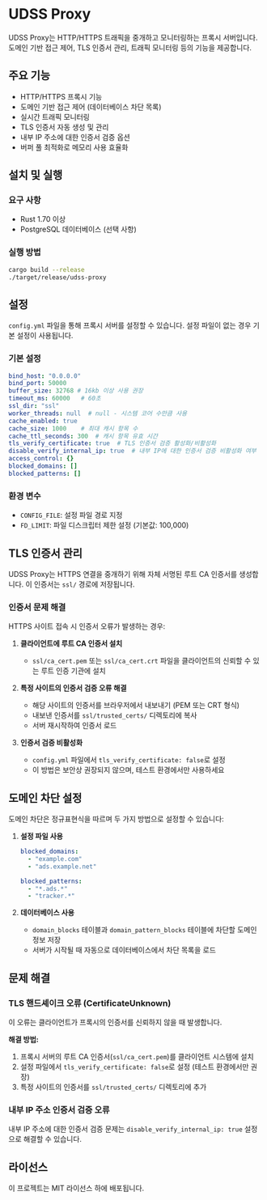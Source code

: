 # UDSS Proxy

UDSS Proxy는 HTTP/HTTPS 트래픽을 중개하고 모니터링하는 프록시 서버입니다. 
도메인 기반 접근 제어, TLS 인증서 관리, 트래픽 모니터링 등의 기능을 제공합니다.

## 주요 기능

- HTTP/HTTPS 프록시 기능
- 도메인 기반 접근 제어 (데이터베이스 차단 목록)
- 실시간 트래픽 모니터링
- TLS 인증서 자동 생성 및 관리
- 내부 IP 주소에 대한 인증서 검증 옵션
- 버퍼 풀 최적화로 메모리 사용 효율화

## 설치 및 실행

### 요구 사항
- Rust 1.70 이상
- PostgreSQL 데이터베이스 (선택 사항)

### 실행 방법
```bash
cargo build --release
./target/release/udss-proxy
```

## 설정

`config.yml` 파일을 통해 프록시 서버를 설정할 수 있습니다. 설정 파일이 없는 경우 기본 설정이 사용됩니다.

### 기본 설정
```yaml
bind_host: "0.0.0.0"
bind_port: 50000
buffer_size: 32768 # 16kb 이상 사용 권장
timeout_ms: 60000   # 60초
ssl_dir: "ssl"
worker_threads: null  # null - 시스템 코어 수만큼 사용
cache_enabled: true
cache_size: 1000    # 최대 캐시 항목 수
cache_ttl_seconds: 300  # 캐시 항목 유효 시간
tls_verify_certificate: true  # TLS 인증서 검증 활성화/비활성화
disable_verify_internal_ip: true  # 내부 IP에 대한 인증서 검증 비활성화 여부
access_control: {}
blocked_domains: []
blocked_patterns: []
```

### 환경 변수
- `CONFIG_FILE`: 설정 파일 경로 지정
- `FD_LIMIT`: 파일 디스크립터 제한 설정 (기본값: 100,000)

## TLS 인증서 관리

UDSS Proxy는 HTTPS 연결을 중개하기 위해 자체 서명된 루트 CA 인증서를 생성합니다. 이 인증서는 `ssl/` 경로에 저장됩니다.

### 인증서 문제 해결

HTTPS 사이트 접속 시 인증서 오류가 발생하는 경우:

1. **클라이언트에 루트 CA 인증서 설치**
   - `ssl/ca_cert.pem` 또는 `ssl/ca_cert.crt` 파일을 클라이언트의 신뢰할 수 있는 루트 인증 기관에 설치

2. **특정 사이트의 인증서 검증 오류 해결**
   - 해당 사이트의 인증서를 브라우저에서 내보내기 (PEM 또는 CRT 형식)
   - 내보낸 인증서를 `ssl/trusted_certs/` 디렉토리에 복사
   - 서버 재시작하여 인증서 로드

3. **인증서 검증 비활성화**
   - `config.yml` 파일에서 `tls_verify_certificate: false`로 설정
   - 이 방법은 보안상 권장되지 않으며, 테스트 환경에서만 사용하세요

## 도메인 차단 설정

도메인 차단은 정규표현식을 따르며 두 가지 방법으로 설정할 수 있습니다:

1. **설정 파일 사용**
   ```yaml
   blocked_domains:
     - "example.com"
     - "ads.example.net"
   
   blocked_patterns:
     - "*.ads.*"
     - "tracker.*"
   ```

2. **데이터베이스 사용**
   - `domain_blocks` 테이블과 `domain_pattern_blocks` 테이블에 차단할 도메인 정보 저장
   - 서버가 시작될 때 자동으로 데이터베이스에서 차단 목록을 로드

## 문제 해결

### TLS 핸드셰이크 오류 (CertificateUnknown)

이 오류는 클라이언트가 프록시의 인증서를 신뢰하지 않을 때 발생합니다.

**해결 방법:**
1. 프록시 서버의 루트 CA 인증서(`ssl/ca_cert.pem`)를 클라이언트 시스템에 설치
2. 설정 파일에서 `tls_verify_certificate: false`로 설정 (테스트 환경에서만 권장)
3. 특정 사이트의 인증서를 `ssl/trusted_certs/` 디렉토리에 추가

### 내부 IP 주소 인증서 검증 오류

내부 IP 주소에 대한 인증서 검증 문제는 `disable_verify_internal_ip: true` 설정으로 해결할 수 있습니다.

## 라이선스

이 프로젝트는 MIT 라이선스 하에 배포됩니다.
